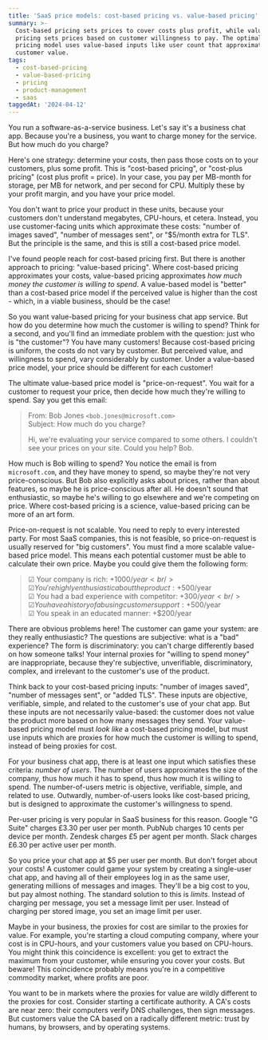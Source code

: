 ```yaml
---
title: 'SaaS price models: cost-based pricing vs. value-based pricing'
summary: >-
  Cost-based pricing sets prices to cover costs plus profit, while value-based
  pricing sets prices based on customer willingness to pay. The optimal SaaS
  pricing model uses value-based inputs like user count that approximate
  customer value.
tags:
  - cost-based-pricing
  - value-based-pricing
  - pricing
  - product-management
  - saas
taggedAt: '2024-04-12'
---
```


You run a software-as-a-service business.
Let's say it's a business chat app.
Because you're a business,
you want to charge money for the service.
But how much do you charge?

Here's one strategy:
determine your costs,
then pass those costs on to your customers, plus some profit.
This is "cost-based pricing",
or "cost-plus pricing" (cost plus profit = price).
In your case,
you pay per MB-month for storage,
per MB for network,
and per second for CPU.
Multiply these by your profit margin,
and you have your price model.

You don't want to price your product in these units,
because your customers don't understand megabytes, CPU-hours, et cetera.
Instead, you use customer-facing units which approximate these costs:
"number of images saved", "number of messages sent", or "$5/month extra for TLS".
But the principle is the same,
and this is still a cost-based price model.

I've found people reach for cost-based pricing first.
But there is another approach to pricing:
"value-based pricing".
Where cost-based pricing approximates your costs,
value-based pricing approximates _how much money the customer is willing to spend_.
A value-based model is "better" than a cost-based price model
if the perceived value is higher than the cost -
which, in a viable business, should be the case!

So you want value-based pricing for your business chat app service.
But how do you determine how much the customer is willing to spend?
Think for a second, and you'll find an immediate problem with the question:
just who is "the customer"?
You have many customers!
Because cost-based pricing is uniform,
the costs do not vary by customer.
But perceived value, and willingness to spend, vary considerably by customer.
Under a value-based price model, your price should be different for each customer!

The ultimate value-based price model is "price-on-request".
You wait for a customer to request your price,
then decide how much they're willing to spend.
Say you get this email:

> From: Bob Jones `<bob.jones@microsoft.com>`<br/>
> Subject: How much do you charge?
>
> Hi, we're evaluating your service compared to some others.
> I couldn't see your prices on your site.
> Could you help? Bob.

How much is Bob willing to spend?
You notice the email is from `microsoft.com`,
and they have money to spend,
so maybe they're not very price-conscious.
But Bob also explicitly asks about prices,
rather than about features,
so maybe he is price-conscious after all.
He doesn't sound that enthusiastic,
so maybe he's willing to go elsewhere and we're competing on price.
Where cost-based pricing is a science,
value-based pricing can be more of an art form.

Price-on-request is not scalable.
You need to reply to every interested party.
For most SaaS companies, this is not feasible,
so price-on-request is usually reserved for "big customers".
You must find a more scalable value-based price model.
This means each potential customer must be able to calculate their own price.
Maybe you could give them the following form:

> ☑︎ Your company is rich: +$1000/year<br/>
> ☑︎ You're highly enthusiastic about the product: +$500/year<br/>
> ☑︎ You had a bad experience with competitor: +$300/year<br/>
> ☑︎ You have a history of abusing customer support: +$500/year<br/>
> ☑︎ You speak in an educated manner: +$200/year

There are obvious problems here!
The customer can game your system: are they really enthusiastic?
The questions are subjective: what is a "bad" experience?
The form is discriminatory:
you can't charge differently based on how someone talks!
Your internal proxies for "willing to spend money" are inappropriate,
because they're subjective, unverifiable, discriminatory, complex,
and irrelevant to the customer's use of the product.

Think back to your cost-based pricing inputs:
"number of images saved", "number of messages sent", or "added TLS".
These inputs are objective, verifiable, simple, and related to the customer's use of your chat app.
But these inputs are not necessarily value-based:
the customer does not value the product more based on how many messages they send.
Your value-based pricing model must _look like_ a cost-based pricing model,
but must use inputs which are proxies for how much the customer is willing to spend,
instead of being proxies for cost.

For your business chat app,
there is at least one input which satisfies these criteria:
_number of users_.
The number of users approximates the size of the company,
thus how much it has to spend,
thus how much it is willing to spend.
The number-of-users metric is objective, verifiable, simple, and related to use.
Outwardly, number-of-users looks like cost-based pricing,
but is designed to approximate the customer's willingness to spend.

Per-user pricing is very popular in SaaS business for this reason.
Google "G Suite" charges £3.30 per user per month.
PubNub charges 10 cents per device per month.
Zendesk charges £5 per agent per month.
Slack charges £6.30 per active user per month.

So you price your chat app at $5 per user per month.
But don't forget about your costs!
A customer could game your system
by creating a single-user chat app,
and having all of their employees log in as the same user,
generating millions of messages and images.
They'll be a big cost to you, but pay almost nothing.
The standard solution to this is _limits_.
Instead of charging per message, you set a message limit per user.
Instead of charging per stored image, you set an image limit per user.

Maybe in your business, the proxies for cost are similar to the proxies for value.
For example, you're starting a cloud computing company,
where your cost is in CPU-hours,
and your customers value you based on CPU-hours.
You might think this coincidence is excellent:
you get to extract the maximum from your customer,
while ensuring you cover your costs.
But beware!
This coincidence probably means you're in a competitive commodity market,
where profits are poor.

You want to be in markets where
the proxies for value are wildly different to the proxies for cost.
Consider starting a certificate authority.
A CA's costs are near zero:
their computers verify DNS challenges, then sign messages.
But customers value the CA based on a radically different metric:
trust by humans, by browsers, and by operating systems.
